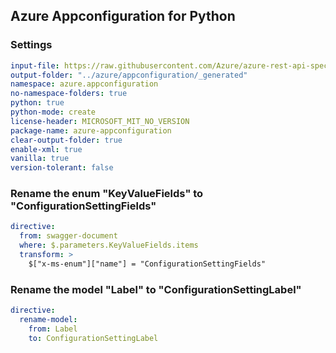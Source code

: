 ## Azure Appconfiguration for Python

### Settings
``` yaml
input-file: https://raw.githubusercontent.com/Azure/azure-rest-api-specs/c1af3ab8e803da2f40fc90217a6d023bc13b677f/specification/appconfiguration/data-plane/Microsoft.AppConfiguration/stable/2023-11-01/appconfiguration.json
output-folder: "../azure/appconfiguration/_generated"
namespace: azure.appconfiguration
no-namespace-folders: true
python: true
python-mode: create
license-header: MICROSOFT_MIT_NO_VERSION
package-name: azure-appconfiguration
clear-output-folder: true
enable-xml: true
vanilla: true
version-tolerant: false
```

### Rename the enum "KeyValueFields" to "ConfigurationSettingFields"
```yaml
directive:
  from: swagger-document
  where: $.parameters.KeyValueFields.items
  transform: >
    $["x-ms-enum"]["name"] = "ConfigurationSettingFields"
```

### Rename the model "Label" to "ConfigurationSettingLabel"
```yaml
directive:
  rename-model:
    from: Label
    to: ConfigurationSettingLabel
```
